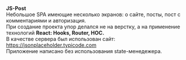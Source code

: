 <strong>JS-Post</strong> <br>
Небольшое SPA имеющие несколько экранов: о сайте, посты, пост с комментариями и авторизация.<br>
При создание проекта упор делался не на верстку, а на применение технологий <strong>React: Hooks, Router, HOC.</strong><br>
В качестве сервера был использован сайт: <a>https://jsonplaceholder.typicode.com</a><br>
Приложение написано без использования state-менедежера.<br>
